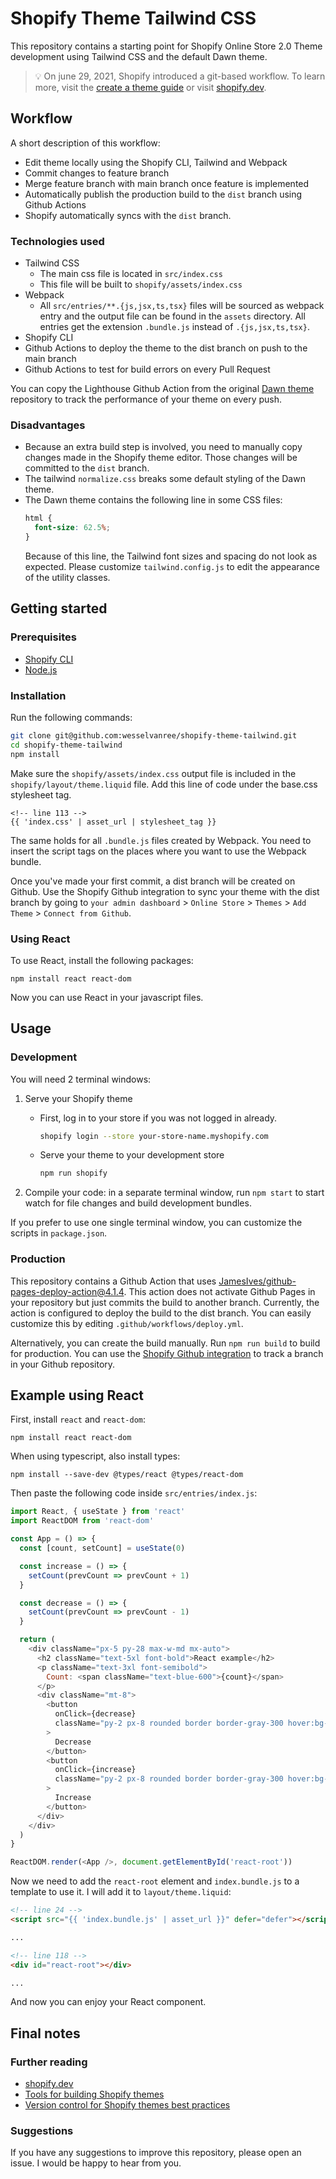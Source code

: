 # Shopify Theme Tailwind CSS

This repository contains a starting point for Shopify Online Store 2.0 Theme
development using Tailwind CSS and the default Dawn theme.

> :bulb: On june 29, 2021, Shopify introduced a git-based workflow. To learn
> more, visit the
> [create a theme guide](https://shopify.dev/themes/getting-started/create) or
> visit [shopify.dev](https://shopify.dev).

## Workflow

A short description of this workflow:

- Edit theme locally using the Shopify CLI, Tailwind and Webpack
- Commit changes to feature branch
- Merge feature branch with main branch once feature is implemented
- Automatically publish the production build to the `dist` branch using Github
  Actions
- Shopify automatically syncs with the `dist` branch.

### Technologies used

- Tailwind CSS
  - The main css file is located in `src/index.css`
  - This file will be built to `shopify/assets/index.css`
- Webpack
  - All `src/entries/**.{js,jsx,ts,tsx}` files will be sourced as webpack entry
    and the output file can be found in the `assets` directory. All entries get
    the extension `.bundle.js` instead of `.{js,jsx,ts,tsx}`.
- Shopify CLI
- Github Actions to deploy the theme to the dist branch on push to the main
  branch
- Github Actions to test for build errors on every Pull Request

You can copy the Lighthouse Github Action from the original
[Dawn theme](https://github.com/Shopify/dawn) repository to track the
performance of your theme on every push.

### Disadvantages

- Because an extra build step is involved, you need to manually copy changes
  made in the Shopify theme editor. Those changes will be committed to the
  `dist` branch.
- The tailwind `normalize.css` breaks some default styling of the Dawn theme.
- The Dawn theme contains the following line in some CSS files:
  ```css
  html {
    font-size: 62.5%;
  }
  ```
  Because of this line, the Tailwind font sizes and spacing do not look as
  expected. Please customize `tailwind.config.js` to edit the appearance of the
  utility classes.

## Getting started

### Prerequisites

- [Shopify CLI](https://shopify.dev/themes/getting-started/create#step-1-install-shopify-cli)
- [Node.js](https://nodejs.org/)

### Installation

Run the following commands:

```bash
git clone git@github.com:wesselvanree/shopify-theme-tailwind.git
cd shopify-theme-tailwind
npm install
```

Make sure the `shopify/assets/index.css` output file is included in the
`shopify/layout/theme.liquid` file. Add this line of code under the base.css
stylesheet tag.

```liquid
<!-- line 113 -->
{{ 'index.css' | asset_url | stylesheet_tag }}
```

The same holds for all `.bundle.js` files created by Webpack. You need to insert
the script tags on the places where you want to use the Webpack bundle.

Once you've made your first commit, a dist branch will be created on Github. Use
the Shopify Github integration to sync your theme with the dist branch by going
to `your admin dashboard` > `Online Store` > `Themes` > `Add Theme` >
`Connect from Github`.

### Using React

To use React, install the following packages:

```
npm install react react-dom
```

Now you can use React in your javascript files.

## Usage

### Development

You will need 2 terminal windows:

1. Serve your Shopify theme

   - First, log in to your store if you was not logged in already.
     ```bash
     shopify login --store your-store-name.myshopify.com
     ```
   - Serve your theme to your development store
     ```bash
     npm run shopify
     ```

2. Compile your code: in a separate terminal window, run `npm start` to start
   watch for file changes and build development bundles.

If you prefer to use one single terminal window, you can customize the scripts
in `package.json`.

### Production

This repository contains a Github Action that uses
[JamesIves/github-pages-deploy-action@4.1.4](https://github.com/JamesIves/github-pages-deploy-action).
This action does not activate Github Pages in your repository but just commits
the build to another branch. Currently, the action is configured to deploy the
build to the dist branch. You can easily customize this by editing
`.github/workflows/deploy.yml`.

Alternatively, you can create the build manually. Run `npm run build` to build
for production. You can use the
[Shopify Github integration](https://shopify.dev/themes/getting-started/create#step-6-install-the-shopify-github-integration-and-connect-your-branch-to-your-store)
to track a branch in your Github repository.

## Example using React

First, install `react` and `react-dom`:

```
npm install react react-dom
```

When using typescript, also install types:

```
npm install --save-dev @types/react @types/react-dom
```

Then paste the following code inside `src/entries/index.js`:

```js
import React, { useState } from 'react'
import ReactDOM from 'react-dom'

const App = () => {
  const [count, setCount] = useState(0)

  const increase = () => {
    setCount(prevCount => prevCount + 1)
  }

  const decrease = () => {
    setCount(prevCount => prevCount - 1)
  }

  return (
    <div className="px-5 py-28 max-w-md mx-auto">
      <h2 className="text-5xl font-bold">React example</h2>
      <p className="text-3xl font-semibold">
        Count: <span className="text-blue-600">{count}</span>
      </p>
      <div className="mt-8">
        <button
          onClick={decrease}
          className="py-2 px-8 rounded border border-gray-300 hover:bg-gray-100 transition-colors mr-2"
        >
          Decrease
        </button>
        <button
          onClick={increase}
          className="py-2 px-8 rounded border border-gray-300 hover:bg-gray-100 transition-colors"
        >
          Increase
        </button>
      </div>
    </div>
  )
}

ReactDOM.render(<App />, document.getElementById('react-root'))
```

Now we need to add the `react-root` element and `index.bundle.js` to a template
to use it. I will add it to `layout/theme.liquid`:

```html
<!-- line 24 -->
<script src="{{ 'index.bundle.js' | asset_url }}" defer="defer"></script>

...

<!-- line 118 -->
<div id="react-root"></div>

...
```

And now you can enjoy your React component.

## Final notes

### Further reading

- [shopify.dev](https://shopify.dev)
- [Tools for building Shopify themes](https://shopify.dev/themes/tools)
- [Version control for Shopify themes best practices](https://shopify.dev/themes/best-practices/version-control)

### Suggestions

If you have any suggestions to improve this repository, please open an issue. I
would be happy to hear from you.
